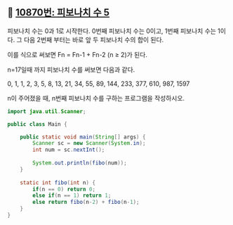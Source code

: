 ## 📌 [10870번: 피보나치 수 5](https://www.acmicpc.net/problem/10870)

피보나치 수는 0과 1로 시작한다. 0번째 피보나치 수는 0이고, 1번째 피보나치 수는 1이다. 그 다음 2번째 부터는 바로 앞 두 피보나치 수의 합이 된다.  

이를 식으로 써보면 Fn = Fn-1 + Fn-2 (n ≥ 2)가 된다.  

n=17일때 까지 피보나치 수를 써보면 다음과 같다.  

0, 1, 1, 2, 3, 5, 8, 13, 21, 34, 55, 89, 144, 233, 377, 610, 987, 1597  

n이 주어졌을 때, n번째 피보나치 수를 구하는 프로그램을 작성하시오.  

```java
import java.util.Scanner;

public class Main {

	public static void main(String[] args) {
		Scanner sc = new Scanner(System.in);
		int num = sc.nextInt();
		
		System.out.println(fibo(num));
	}
	
	static int fibo(int n) {
		if(n == 0) return 0;
		else if(n == 1) return 1;
		else return fibo(n-2) + fibo(n-1);
	}
}
```